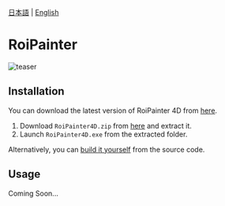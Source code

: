 [日本語](README.md) | [English](README_en.md)

# RoiPainter

<!-- teaser.png -->
![teaser](https://github.com/user-attachments/assets/811020af-27b4-4d13-b9a0-720769c906da)

## Installation
You can download the latest version of RoiPainter 4D from [here](https://github.com/InteractiveGraphicsLab/RoiPainter/releases).
1. Download `RoiPainter4D.zip` from [here](https://github.com/InteractiveGraphicsLab/RoiPainter/releases) and extract it.
2. Launch `RoiPainter4D.exe` from the extracted folder.

Alternatively, you can [build it yourself](HowToBuild_en.md) from the source code.

## Usage
Coming Soon...
